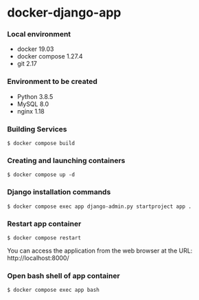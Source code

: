 # docker-django-app

### Local environment
- docker 19.03
- docker compose 1.27.4
- git 2.17

### Environment to be created
- Python 3.8.5
- MySQL 8.0
- nginx 1.18

### Building Services
```
$ docker compose build
```

### Creating and launching containers
```
$ docker compose up -d
```

### Django installation commands
```
$ docker compose exec app django-admin.py startproject app .
```

### Restart app container
```
$ docker compose restart
```

You can access the application from the web browser at the URL:
http://localhost:8000/

### Open bash shell of app container
```
$ docker compose exec app bash
```